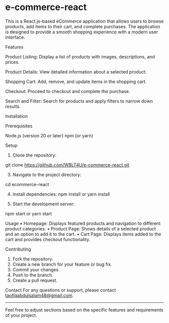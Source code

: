 # e-commerce-react

This is a React.js-based eCommerce application that allows users to browse products, add items to their cart, and complete purchases. The application is designed to provide a smooth shopping experience with a modern user interface.

Features

Product Listing: Display a list of products with images, descriptions, and prices.

Product Details: View detailed information about a selected product.

Shopping Cart: Add, remove, and update items in the shopping cart.

Checkout: Proceed to checkout and complete the purchase.

Search and Filter: Search for products and apply filters to narrow down results.

Installation

Prerequisites

Node.js (version 20 or later)
npm (or yarn)

Setup
1.	Clone the repository:
   
git clone https://github.com/WBLT4U/e-commerce-react.git

3.	Navigate to the project directory:

cd ecommerce-react

4.	Install dependencies:
npm install
or
yarn install

6.	Start the development server:

npm start
or
yarn start

Usage
•	Homepage: Displays featured products and navigation to different product categories.
•	Product Page: Shows details of a selected product and an option to add it to the cart.
•	Cart Page: Displays items added to the cart and provides checkout functionality.

Contributing

1.	Fork the repository.
2.	Create a new branch for your feature or bug fix.
3.	Commit your changes.
4.	Push to the branch.
5.	Create a pull request.

Contact
For any questions or support, please contact taofiqabdulsalam48@gmail.com.
________________________________________
Feel free to adjust sections based on the specific features and requirements of your project.
